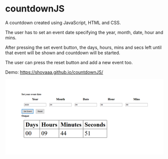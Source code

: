 # countdownJS
A countdown created using JavaScript, HTML and CSS. 

The user has to set an event date specifying the year, month, date, hour and mins.

After pressing the set event button, the days, hours, mins and secs left until that event will be shown and countdown will be started.

The user can press the reset button and add a new event too.

Demo: https://shovaaa.github.io/countdownJS/

![](images/countdown-screenshot.png)
